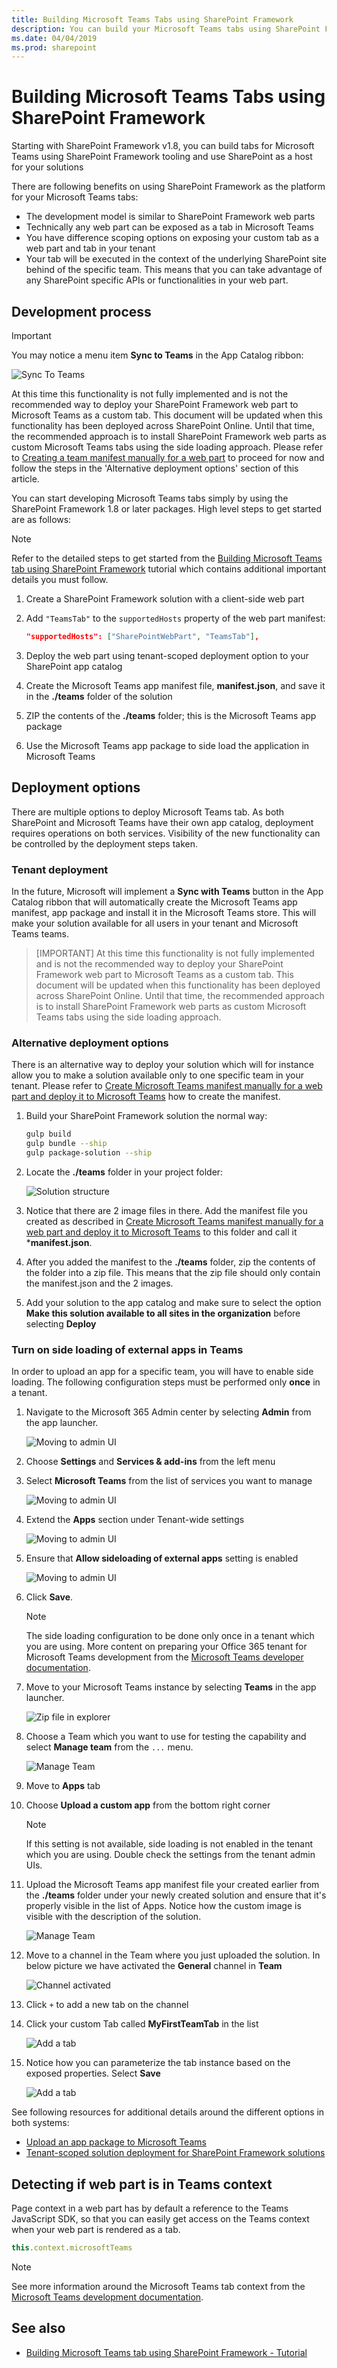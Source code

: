 ```yaml
---
title: Building Microsoft Teams Tabs using SharePoint Framework
description: You can build your Microsoft Teams tabs using SharePoint Framework and utilize the tooling
ms.date: 04/04/2019
ms.prod: sharepoint
---
```


# Building Microsoft Teams Tabs using SharePoint Framework

Starting with SharePoint Framework v1.8, you can build tabs for Microsoft Teams using SharePoint Framework tooling and use SharePoint as a host for your solutions

There are following benefits on using SharePoint Framework as the platform for your Microsoft Teams tabs:

- The development model is similar to SharePoint Framework web parts
- Technically any web part can be exposed as a tab in Microsoft Teams
- You have difference scoping options on exposing your custom tab as a web part and tab in your tenant
- Your tab will be executed in the context of the underlying SharePoint site behind of the specific team. This means that you can take advantage of any SharePoint specific APIs or functionalities in your web part.

## Development process

> [!IMPORTANT]
> You may notice a menu item **Sync to Teams** in the App Catalog ribbon:
>
> ![Sync To Teams](./../images/using-web-part-as-ms-teams-tab-sync-to-team.png)
>
> At this time this functionality is not fully implemented and is not the recommended way to deploy your SharePoint Framework web part to Microsoft Teams as a custom tab. This document will be updated when this functionality has been deployed across SharePoint Online. Until that time, the recommended approach is to install SharePoint Framework web parts as custom Microsoft Teams tabs using the side loading approach. Please refer to [Creating a team manifest manually for a web part](./web-parts/guidance/creating-team-manifest-manually-for-webpart.md) to proceed for now and follow the steps in the 'Alternative deployment options' section of this article.

You can start developing Microsoft Teams tabs simply by using the SharePoint Framework 1.8 or later packages. High level steps to get started are as follows:

> [!NOTE]
> Refer to the detailed steps to get started from the [Building Microsoft Teams tab using SharePoint Framework](web-parts/get-started/using-web-part-as-ms-teams-tab.md) tutorial which contains additional important details you must follow.

1. Create a SharePoint Framework solution with a client-side web part
1. Add `"TeamsTab"` to the `supportedHosts` property of the web part manifest:

    ```json
    "supportedHosts": ["SharePointWebPart", "TeamsTab"],
    ```

1. Deploy the web part using tenant-scoped deployment option to your SharePoint app catalog
1. Create the Microsoft Teams app manifest file, **manifest.json**, and save it in the **./teams** folder of the solution
1. ZIP the contents of the **./teams** folder; this is the Microsoft Teams app package
1. Use the Microsoft Teams app package to side load the application in Microsoft Teams

## Deployment options

There are multiple options to deploy Microsoft Teams tab. As both SharePoint and Microsoft Teams have their own app catalog, deployment requires operations on both services. Visibility of the new functionality can be controlled by the deployment steps taken.

### Tenant deployment

In the future, Microsoft will implement a **Sync with Teams** button in the App Catalog ribbon that will automatically create the Microsoft Teams app manifest, app package and install it in the Microsoft Teams store. This will make your solution available for all users in your tenant and Microsoft Teams teams.

> [IMPORTANT]
> At this time this functionality is not fully implemented and is not the recommended way to deploy your SharePoint Framework web part to Microsoft Teams as a custom tab. This document will be updated when this functionality has been deployed across SharePoint Online. Until that time, the recommended approach is to install SharePoint Framework web parts as custom Microsoft Teams tabs using the side loading approach.

### Alternative deployment options

There is an alternative way to deploy your solution which will for instance allow you to make a solution available only to one specific team in your tenant. Please refer to [Create Microsoft Teams manifest manually for a web part and deploy it to Microsoft Teams](./web-parts/guidance/creating-team-manifest-manually-for-webpart.md) how to create the manifest.

1. Build your SharePoint Framework solution the normal way:

    ```sh
    gulp build
    gulp bundle --ship
    gulp package-solution --ship
    ```

1. Locate the **./teams** folder in your project folder:

    ![Solution structure](../images/sp-teams-solution-structure.png)

1. Notice that there are 2 image files in there. Add the manifest file you created as described in [Create Microsoft Teams manifest manually for a web part and deploy it to Microsoft Teams](./web-parts/guidance/creating-team-manifest-manually-for-webpart.md) to this folder and call it ***manifest.json**.
1. After you added the manifest to the **./teams** folder, zip the contents of the folder into a zip file. This means that the zip file should only contain the manifest.json and the 2 images.
1. Add your solution to the app catalog and make sure to select the option **Make this solution available to all sites in the organization** before selecting **Deploy**

### Turn on side loading of external apps in Teams

In order to upload an app for a specific team, you will have to enable side loading. The following configuration steps must be performed only **once** in a tenant.

1. Navigate to the Microsoft 365 Admin center by selecting **Admin** from the app launcher.

    ![Moving to admin UI](../images/sp-teams-move-to-admin.png)

1. Choose **Settings** and **Services & add-ins** from the left menu

1. Select **Microsoft Teams** from the list of services you want to manage

    ![Moving to admin UI](../images/sp-teams-admin-select-teams.png)

1. Extend the **Apps** section under Tenant-wide settings

    ![Moving to admin UI](../images/sp-teams-admin-extend-apps.png)

1. Ensure that **Allow sideloading of external apps** setting is enabled

    ![Moving to admin UI](../images/sp-teams-admin-allow-side-loading.png)

1. Click **Save**.

    > [!NOTE]
    > The side loading configuration to be done only once in a tenant which you are using. More content on preparing your Office 365 tenant for Microsoft Teams development from the [Microsoft Teams developer documentation](https://docs.microsoft.com/en-us/microsoftteams/platform/get-started/get-started-tenant#turn-on-microsoft-teams-for-your-organization).

1. Move to your Microsoft Teams instance by selecting **Teams** in the app launcher.

    ![Zip file in explorer](../images/sp-teams-move-to-teams.png)

1. Choose a Team which you want to use for testing the capability and select **Manage team** from the `...` menu.

    ![Manage Team](../images/sp-teams-manage-team.png)

1. Move to **Apps** tab

1. Choose **Upload a custom app** from the bottom right corner

    > [!NOTE]
    > If this setting is not available, side loading is not enabled in the tenant which you are using. Double check the settings from the tenant admin UIs.

1. Upload the Microsoft Teams app manifest file your created earlier from the **./teams** folder under your newly created solution and ensure that it's properly visible in the list of Apps. Notice how the custom image is visible with the description of the solution.

    ![Manage Team](../images/sp-teams-app-uploaded.png)

1. Move to a channel in the Team where you just uploaded the solution. In below picture we have activated the **General** channel in **Team**

    ![Channel activated](../images/sp-teams-channel-activated.png)

1. Click `+` to add a new tab on the channel

1. Click your custom Tab called **MyFirstTeamTab** in the list

    ![Add a tab](../images/sp-teams-add-a-tab.png)

1. Notice how you can parameterize the tab instance based on the exposed properties. Select **Save**

    ![Add a tab](../images/sp-teams-configure-tab.png)

See following resources for additional details around the different options in both systems:

- [Upload an app package to Microsoft Teams](https://docs.microsoft.com/en-us/microsoftteams/platform/concepts/apps/apps-upload)
- [Tenant-scoped solution deployment for SharePoint Framework solutions](https://docs.microsoft.com/en-us/sharepoint/dev/spfx/tenant-scoped-deployment)

## Detecting if web part is in Teams context

Page context in a web part has by default a reference to the Teams JavaScript SDK, so that you can easily get access on the Teams context when your web part is rendered as a tab.

```javascript
this.context.microsoftTeams
```

> [!NOTE]
> See more information around the Microsoft Teams tab context from the [Microsoft Teams development documentation](https://docs.microsoft.com/en-us/microsoftteams/platform/concepts/tabs/tabs-context?view=msteams-client-js-latest).

## See also

- [Building Microsoft Teams tab using SharePoint Framework - Tutorial](web-parts/get-started/using-web-part-as-ms-teams-tab.md)
